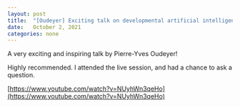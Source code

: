 ```yaml
---
layout: post
title:  "[Oudeyer] Exciting talk on developmental artificial intelligence"
date:   October 2, 2021
categories: none
---
```


A very exciting and inspiring talk by Pierre-Yves Oudeyer! 

Highly recommended. I attended the live session, and had a chance to ask a question. 

[https://www.youtube.com/watch?v=NUyhWn3qeHo](https://www.youtube.com/watch?v=NUyhWn3qeHo)

 

